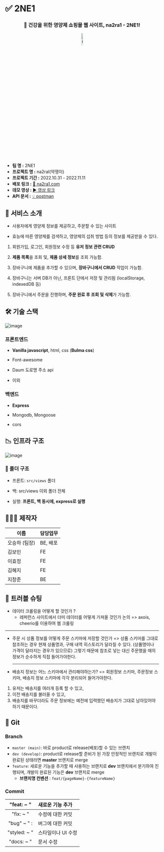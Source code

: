 # ✅ 2NE1

<h3 align="center">💊 건강을 위한 영양제 쇼핑몰 웹 사이트, na2ra1 - 2NE1!</h3>

<div  align="center">
  <img width="10%" alt="image" src="https://user-images.githubusercontent.com/65716445/210801893-634f7713-4d0d-443e-8dad-91b8e3bc7065.png">
</div>
</br>


- **팀 명 :** 2NE1
- **프로젝트 명 :** na2ral(약쟁이)
- **프로젝트 기간 :** 2022.10.31 - 2022.11.11
- **배포 링크 :** [🤝 na2ra1.com](http://34.230.19.119)
- **데모 영상 :** [▶️ 영상 링크](https://youtu.be/vt3N1dLKh4U)
- **API 문서 :** [💡 postman](https://documenter.getpostman.com/view/16132058/2s8YRnmXTf)

## 📝 서비스 소개


- 사용자에게 영양제 정보를 제공하고, 주문할 수 있는 사이트

- 효능에 따른 영양제를 검색하고, 영양제의 섭취 방법 등의 정보를 제공받을 수 있다.


1. 회원가입, 로그인, 회원정보 수정 등 **유저 정보 관련 CRUD**

2. **제품 목록**을 조회 및, **제품 상세 정보**를 조회 가능함.

3. 장바구니에 제품을 추가할 수 있으며, **장바구니에서 CRUD** 작업이 가능함.

4. 장바구니는 서버 DB가 아닌, 프론트 단에서 저장 및 관리됨 (localStorage, indexedDB 등)

5. 장바구니에서 주문을 진행하며, **주문 완료 후 조회 및 삭제**가 가능함.


  
  
## 🛠 기술 스택

  
![image](https://i.ibb.co/N34mXzy/image.png)

  


### 프론트엔드

  

- **Vanilla javascript**, html, css (**Bulma css**)

- Font-awesome

- Daum 도로명 주소 api

- 이외

  

### 백엔드

  

- **Express** 

- Mongodb, Mongoose

- cors


  
## 📉 인프라 구조

  

![image](https://i.ibb.co/9tGxmx0/image.png)
  

### 📂 폴더 구조

  

- 프론트: `src/views` 폴더

- 백: src/views 이외 폴더 전체

- 실행: **프론트, 백 동시에, express로 실행**


  

## 👨‍👩‍👧‍ 제작자

  

| 이름 | 담당업무  |
|--|--|
| 오승하 (팀장) | BE, 배포   |
| 김보민  | FE |
| 이효정  | FE |
| 김혜지  | FE |
| 지창준  | BE |

  
## **🔎 트러블 슈팅**

- 데이터 크롤링을 어떻게 할 것인가 ? 
	-  레퍼런스 사이트에서 더미 데이터를 어떻게 가져올 것인가 논의 
	=> axois, cheerio를 이용하여 웹 크롤링
___
- 주문 시 상품 정보를 어떻게 주문 스키마에 저장할 것인가 
   => 상품 스키마를 그대로 참조하는 경우 현재 상품명과, 구매 내역 히스토리가 달라질 수 있다. (상품명이나 가격이 달라지는 경우가 있으므로)
   그렇기 때문에 참조로 넣는 대신 주문했을 때의 정보가 순수하게 직접 들어가야한다. 
   ____
- 배송지 정보는 어느 스키마에서 관리해야하는가?
=> 회원정보 스키마, 주문정보 스키마, 배송지 정보 스키마에 각각 분리되어 들어가야한다. 
1. 유저는 배송지를 여러개 등록 할 수 있고, 
 2. 이전 배송지를 불러올 수 있고,
 3.  배송지를 바꾸더라도 주문 정보에는 예전에 입력했던 배송지가 그대로 남아있어야 하기 때문이다. 


## **🌱 Git**

### Branch

- `master (main)`: 바로 product로 release(배포)할 수 있는 브랜치
- `dev (develop)`: product로 release할 준비가 된 가장 안정적인 브랜치로 개발이 완료된 상태라면 **master** 브랜치로 merge
- `feature`: 새로운 기능을 추가할 때 사용하는 브랜치로 **dev** 브랜치에서 분기하여 진행되며, 개발이 완료된 기능은 **dev** 브랜치로 merge
  - **브랜치명 컨벤션** : `feat/{pageName}-{featureName}`

### Commit

|  "feat: ~ "  | 새로운 기능 추가   |
| :----------: | :----------------- |
|  "fix: ~ "   | 수정에 대한 커밋   |
| "bug" ~ " :  | 버그에 대한 커밋   |
| "styled: ~ " | 스타일이나 UI 수정 |
|  "docs: ~ "  | 문서 수정          |

